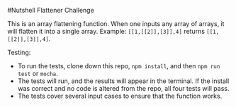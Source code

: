 #Nutshell Flattener Challenge

This is an array flattening function. When one inputs any array of arrays, it will flatten it into a single array. Example: `[[1,[[2]],[3]],4]` returns `[[1,[[2]],[3]],4]`.

Testing:

* To run the tests, clone down this repo, `npm install`, and then `npm run test` or `mocha`.
* The tests will run, and the results will appear in the terminal. If the install was correct and no code is altered from the repo, all four tests will pass.
* The tests cover several input cases to ensure that the function works. 
